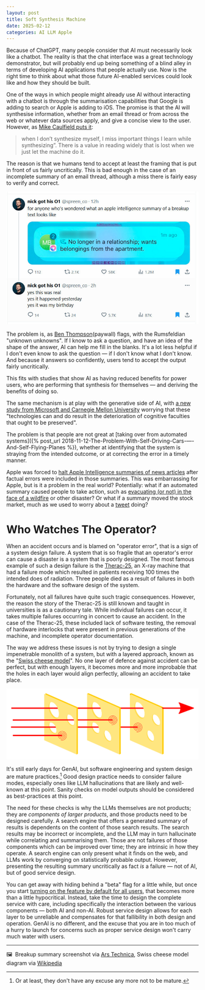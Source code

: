 ```yaml
---
layout: post
title: Soft Synthesis Machine
date: 2025-02-12
categories: AI LLM Apple
---
```


Because of ChatGPT, many people consider that AI must necessarily look like a chatbot. The reality is that the chat interface was a great technology demonstrator, but will probably end up being something of a blind alley in terms of developing AI applications that people actually use. Now is the right time to think about what those future AI-enabled services could look like and how they should be built.

One of the ways in which people might already use AI without interacting with a chatbot is through the summarisation capabilities that Google is adding to search or Apple is adding to iOS. The promise is that the AI will synthesise information, whether from an email thread or from across the web or whatever data sources apply, and give a concise view to the user. However, as [Mike Caulfield puts it](https://mikecaulfield.substack.com/p/google-searchs-ai-is-or-should-be):

> when I don’t synthesize myself, I miss important things I learn while synthesizing”. There is a value in reading widely that is lost when we just let the machine do it. 

The reason is that we humans tend to accept at least the framing that is put in front of us fairly uncritically. This is bad enough in the case of an incomplete summary of an email thread, although a miss there is fairly easy to verify and correct.

![Screenshot of Apple Intelligence summary of text message thread: "No longer in a relationship; wants belongings from the apartment"](/images/nick_screenshot.jpg)

The problem is, as [Ben Thompson](https://stratechery.com/2025/deep-research-and-knowledge-value/)(paywall) flags, with the Rumsfeldian "unknown unknowns". If I know to ask a question, and have an idea of the shape of the answer, AI can help me fill in the blanks. It's a lot less helpful if I don't even know to ask the question — if I don't know what I don't know. And because it answers so confidently, users tend to accept the output fairly uncritically.

This fits with studies that show AI as having reduced benefits for power users, who are performing that synthesis for themselves — and deriving the benefits of doing so. 

The same mechanism is at play with the generative side of AI, with [a new study from Microsoft and Carnegie Mellon University](https://www.microsoft.com/en-us/research/publication/the-impact-of-generative-ai-on-critical-thinking-self-reported-reductions-in-cognitive-effort-and-confidence-effects-from-a-survey-of-knowledge-workers/) worrying that these "technologies can and do result in the deterioration of cognitive faculties that ought to be preserved".

The problem is that people are not great at [taking over from automated systems]({% post_url 2018-11-12-The-Problem-With-Self-Driving-Cars-—-And-Self-Flying-Planes %}), whether at identifying that the system is straying from the intended outcome, or at correcting the error in a timely manner.

Apple was forced to [halt Apple Intelligence summaries of news articles](https://www.bbc.com/news/articles/cq5ggew08eyo) after factual errors were included in those summaries. This was embarrassing for Apple, but is it a problem in the real world? Potentially: what if an automated summary caused people to take action, such as [evacuating (or not) in the face of a wildfire](https://fullfact.org/blog/2025/feb/fact-checking-the-la-wildfires/) or other disaster? Or what if a summary moved the stock market, much as we used to worry about a [tweet](https://www.barrons.com/articles/donald-trump-twitter-stock-market-51567803655) doing?

# Who Watches The Operator?

When an accident occurs and is blamed on "operator error", that is a sign of a system design failure. A system that is so fragile that an operator's error can cause a disaster is a system that is poorly designed. The most famous example of such a design failure is the [Therac-25](https://en.wikipedia.org/wiki/Therac-25), an X-ray machine that had a failure mode which resulted in patients receiving 100 times the intended does of radiation. Three people died as a result of failures in both the hardware and the software design of the system.

Fortunately, not all failures have quite such tragic consequences. However, the reason the story of the Therac-25 is still known and taught in universities is as a cautionary tale. While individual failures can occur, it takes multiple failures occurring in concert to cause an accident. In the case of the Therac-25, these included lack of software testing, the removal of hardware interlocks that were present in previous generations of the machine, and incomplete operator documentation.

The way we address these issues is not by trying to design a single impenetrable monolith of a system, but with a layered approach, known as the "[Swiss cheese model](https://en.wikipedia.org/wiki/Swiss_cheese_model)". No one layer of defence against accident can be perfect, but with enough layers, it becomes more and more improbable that the holes in each layer would align perfectly, allowing an accident to take place.

![Slices of Swiss cheese showing how aligned holes in different layers of defence can allow accidents to occur](/images/swiss-cheese-model.png)

It's still early days for GenAI, but software engineering and system design are mature practices.[^1] Good design practice needs to consider failure modes, especially ones like LLM hallucinations that are likely and well-known at this point. Sanity checks on model outputs should be considered as best-practices at this point.

The need for these checks is why the LLMs themselves are not products; they are *components of larger products*, and those products need to be designed carefully. A search engine that offers a generated summary of results is dependents on the content of those search results. The search results may be incorrect or incomplete, and the LLM may in turn hallucinate while correlating and summarising them. Those are not failures of those components which can be improved over time; they are intrinsic in how they operate. A search engine can only present what it finds on the web, and LLMs work by converging on statistically probable output. However, presenting the resulting summary uncritically as fact *is* a failure — not of AI, but of good service design.

You can get away with hiding behind a "beta" flag for a little while, but once you start [turning on the feature by default for all users](https://arstechnica.com/gadgets/2025/01/ios-18-3-disables-controversial-ai-generated-news-app-notifications/), that becomes more than a little hypocritical. Instead, take the time to design the complete service with care, including specifically the interaction between the various components — both AI and non-AI. Robust service design allows for each layer to be unreliable and compensates for that fallibility in both design and operation. GenAI is no different, and the excuse that you are in too much of a hurry to launch for concerns such as proper service design won't carry much water with users.

[^1]: Or at least, they don't have any excuse any more not to be mature.

***

🖼️  Breakup summary screenshot via [Ars Technica](https://arstechnica.com/ai/2024/10/man-learns-hes-being-dumped-via-dystopian-ai-summary-of-texts/), Swiss cheese model diagram via [Wikipedia](https://en.wikipedia.org/wiki/Swiss_cheese_model)
